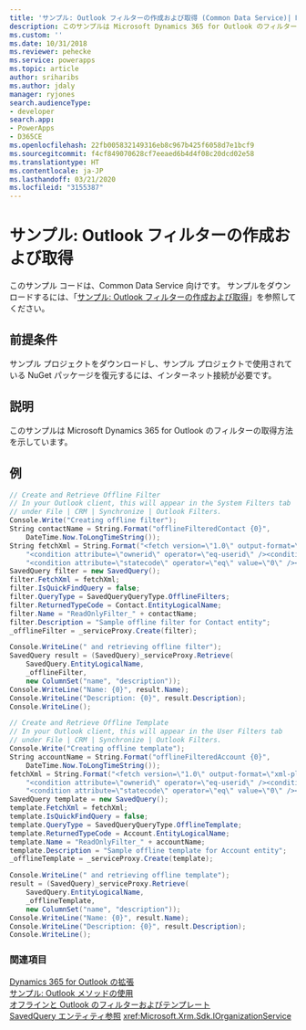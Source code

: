 ```yaml
---
title: 'サンプル: Outlook フィルターの作成および取得 (Common Data Service)| Microsoft Docs'
description: このサンプルは Microsoft Dynamics 365 for Outlook のフィルターの取得方法を示しています。
ms.custom: ''
ms.date: 10/31/2018
ms.reviewer: pehecke
ms.service: powerapps
ms.topic: article
author: sriharibs
ms.author: jdaly
manager: ryjones
search.audienceType:
- developer
search.app:
- PowerApps
- D365CE
ms.openlocfilehash: 22fb005832149316eb8c967b425f6058d7e1bcf9
ms.sourcegitcommit: f4cf849070628cf7eeaed6b4d4f08c20dcd02e58
ms.translationtype: HT
ms.contentlocale: ja-JP
ms.lasthandoff: 03/21/2020
ms.locfileid: "3155387"
---
```

# <a name="sample-create-and-retrieve-outlook-filters"></a>サンプル: Outlook フィルターの作成および取得

このサンプル コードは、Common Data Service 向けです。 サンプルをダウンロードするには、「[サンプル: Outlook フィルターの作成および取得](/dynamics365/customer-engagement/developer/outlook-client/sample-create-retrieve-outlook-filters)」を参照してください。

## <a name="prerequisites"></a>前提条件

サンプル プロジェクトをダウンロードし、サンプル プロジェクトで使用されている NuGet パッケージを復元するには、インターネット接続が必要です。

## <a name="demonstrates"></a>説明  

 このサンプルは Microsoft Dynamics 365 for Outlook のフィルターの取得方法を示しています。  
  
## <a name="example"></a>例  

```csharp
// Create and Retrieve Offline Filter
// In your Outlook client, this will appear in the System Filters tab
// under File | CRM | Synchronize | Outlook Filters.
Console.Write("Creating offline filter");
String contactName = String.Format("offlineFilteredContact {0}",
    DateTime.Now.ToLongTimeString());
String fetchXml = String.Format("<fetch version=\"1.0\" output-format=\"xml-platform\" mapping=\"logical\"><entity name=\"contact\"><attribute name=\"contactid\" /><filter type=\"and\">" +
    "<condition attribute=\"ownerid\" operator=\"eq-userid\" /><condition attribute=\"description\" operator=\"eq\" value=\"{0}\" />" +
    "<condition attribute=\"statecode\" operator=\"eq\" value=\"0\" /></filter></entity></fetch>", contactName);
SavedQuery filter = new SavedQuery();
filter.FetchXml = fetchXml;
filter.IsQuickFindQuery = false;
filter.QueryType = SavedQueryQueryType.OfflineFilters;
filter.ReturnedTypeCode = Contact.EntityLogicalName;
filter.Name = "ReadOnlyFilter_" + contactName;
filter.Description = "Sample offline filter for Contact entity";
_offlineFilter = _serviceProxy.Create(filter);

Console.WriteLine(" and retrieving offline filter");
SavedQuery result = (SavedQuery)_serviceProxy.Retrieve(
    SavedQuery.EntityLogicalName,
    _offlineFilter,
    new ColumnSet("name", "description"));
Console.WriteLine("Name: {0}", result.Name);
Console.WriteLine("Description: {0}", result.Description);
Console.WriteLine();

// Create and Retrieve Offline Template
// In your Outlook client, this will appear in the User Filters tab
// under File | CRM | Synchronize | Outlook Filters.
Console.Write("Creating offline template");
String accountName = String.Format("offlineFilteredAccount {0}",
    DateTime.Now.ToLongTimeString());
fetchXml = String.Format("<fetch version=\"1.0\" output-format=\"xml-platform\" mapping=\"logical\"><entity name=\"account\"><attribute name=\"accountid\" /><filter type=\"and\">" +
    "<condition attribute=\"ownerid\" operator=\"eq-userid\" /><condition attribute=\"name\" operator=\"eq\" value=\"{0}\" />" +
    "<condition attribute=\"statecode\" operator=\"eq\" value=\"0\" /></filter></entity></fetch>", accountName);
SavedQuery template = new SavedQuery();
template.FetchXml = fetchXml;
template.IsQuickFindQuery = false;
template.QueryType = SavedQueryQueryType.OfflineTemplate;
template.ReturnedTypeCode = Account.EntityLogicalName;
template.Name = "ReadOnlyFilter_" + accountName;
template.Description = "Sample offline template for Account entity";
_offlineTemplate = _serviceProxy.Create(template);

Console.WriteLine(" and retrieving offline template");
result = (SavedQuery)_serviceProxy.Retrieve(
    SavedQuery.EntityLogicalName,
    _offlineTemplate,
    new ColumnSet("name", "description"));
Console.WriteLine("Name: {0}", result.Name);
Console.WriteLine("Description: {0}", result.Description);
Console.WriteLine();
```
  
### <a name="see-also"></a>関連項目  

[Dynamics 365 for Outlook の拡張](extend-dynamics-365-outlook.md)<br />
[サンプル: Outlook メソッドの使用](sample-outlook-methods.md)<br />
[オフラインと Outlook のフィルターおよびテンプレート](offline-outlook-filters-templates.md)<br />
[SavedQuery エンティティ参照](../reference/entities/savedquery.md) 
<xref:Microsoft.Xrm.Sdk.IOrganizationService>